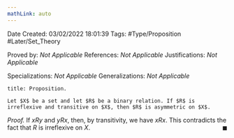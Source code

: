 ```yaml
---
mathLink: auto
---
```


<div class="topSpace"></div>

Date Created: 03/02/2022 18:01:39
Tags: #Type/Proposition #Later/Set_Theory

Proved by: <i>Not Applicable</i>
References: <i>Not Applicable</i>
Justifications: <i>Not Applicable</i>

Specializations: <i>Not Applicable</i>
Generalizations: <i>Not Applicable</i>

``` ad-Proposition
title: Proposition.

Let $X$ be a set and let $R$ be a binary relation. If $R$ is irreflexive and transitive on $X$, then $R$ is asymmetric on $X$.

```

<i>Proof.</i> If $xRy$ and $yRx$, then, by transitivity, we have $xRx$. This contradicts the fact that $R$ is irreflexive on $X$.<span style="float:right;">$\blacksquare$</span>
